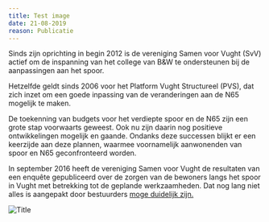 ```yaml
---
title: Test image
date: 21-08-2019
reason: Publicatie
---
```

Sinds zijn oprichting in begin 2012 is de vereniging Samen voor Vught (SvV) actief om de inspanning van het college van B&W te ondersteunen bij de aanpassingen aan het spoor.

Hetzelfde geldt sinds 2006 voor het Platform Vught Structureel (PVS), dat zich inzet om een goede inpassing van de veranderingen aan de N65 mogelijk te maken.

De toekenning van budgets voor het verdiepte spoor en de N65 zijn een grote stap voorwaarts geweest. Ook nu zijn daarin nog positieve ontwikkelingen mogelijk en gaande. Ondanks deze successen blijkt er een keerzijde aan deze plannen, waarmee voornamelijk aanwonenden van spoor en N65 geconfronteerd worden.

In september 2016 heeft de vereniging Samen voor Vught de resultaten van een enquête gepubliceerd over de zorgen van de bewoners langs het spoor in Vught met betrekking tot de geplande werkzaamheden. Dat nog lang niet alles is aangepakt door bestuurders [moge duidelijk zijn. ](google.com)

![](/uploads/photo-placeholder-1.jpg "Title")
